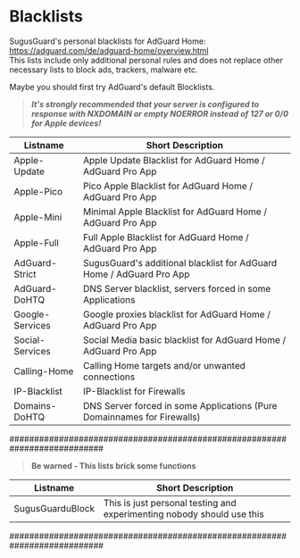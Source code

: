 # Blacklists
SugusGuard's personal blacklists for AdGuard Home: https://adguard.com/de/adguard-home/overview.html  
This lists include only additional personal rules and does not replace other necessary lists to block ads, trackers, malware etc.

Maybe you should first try AdGuard's default Blocklists.

> ***It's strongly recommended that your server is configured to response with NXDOMAIN or empty NOERROR instead of 127 or 0/0 for Apple devices!***

| Listname | Short Description |
| ------------- | ---------------------------------------------------------------------------- |
| Apple-Update    | Apple Update Blacklist for AdGuard Home / AdGuard Pro App |
| Apple-Pico    	| Pico Apple Blacklist for AdGuard Home / AdGuard Pro App |
| Apple-Mini	    | Minimal Apple Blacklist for AdGuard Home / AdGuard Pro App |
| Apple-Full  	  | Full Apple Blacklist for AdGuard Home / AdGuard Pro App |
| AdGuard-Strict  | SugusGuard's additional blacklist for AdGuard Home / AdGuard Pro App |
| AdGuard-DoHTQ	  | DNS Server blacklist, servers forced in some Applications |
| Google-Services | Google proxies blacklist for AdGuard Home / AdGuard Pro App |
| Social-Services | Social Media basic blacklist for AdGuard Home / AdGuard Pro App |
| Calling-Home    | Calling Home targets and/or unwanted connections |
| IP-Blacklist	  | IP-Blacklist for Firewalls
| Domains-DoHTQ   |	DNS Server forced in some Applications (Pure Domainnames for Firewalls) |

###########################################################################
> **Be warned - This lists brick some functions**
> 
| Listname | Short Description |
| ------------- | ---------------------------------------------------------------------------- |
|SugusGuarduBlock | This is just personal testing and experimenting nobody should use this

###########################################################################
